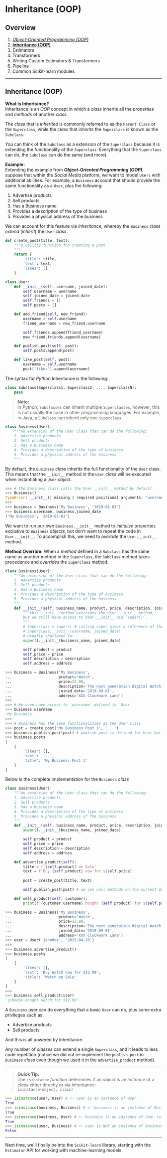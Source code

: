 # Inheritance (OOP)

## Overview
1. [_Object-Oriented Programming (OOP)_](./object-oriented-programming.md)
2. [**Inheritance (OOP)**](./inheritance.md)
3. Estimators
4. Transformers
5. Writing Custom Estimators & Transformers
6. Pipeline
7. Common Scikit-learn modules

---

## Inheritance (OOP)

**What is Inheritance?**  
Inheritance is an _OOP_ concept in which a _class_ inherits all the _properties_ and _methods_ of another _class_.

The _class_ that is _inherited_ is commonly referred to as the `Parent Class` or the `Superclass`, while the _class_ that _inherits_ the `Superclass` is known as the `Subclass`.

You can think of the `Subclass` as a extension of the `Superclass` because it is extending the functionality of the `Superclass`. Everything that the `Superclass` can do, the `Subclass` can do the same (and more).

**Example:**  
Extending the example from **_Object-Oriented Programming (OOP)_**, suppose that within the _Social Media_ platform, we want to model `Users` with additional abilities. For example, a `Business` account that should provide the same functionality as a `User`, plus the following:
1. Advertise products
2. Sell products
3. Has a Business name
4. Provides a description of the type of business
5. Provides a physical address of the business

We can account for this feature via _Inheritance_, whereby the `Business` _class_ _extend_ (_inherit_) the `User` _class_.

```python
def create_post(title, text):
    """a utility function for creating a post
    """
    return {
        'title': title,
        'text': text,
        'likes': []
    }
```
```python
class User:
    def __init__(self, username, joined_date):
        self.username = username
        self.joined_date = joined_date
        self.friends = []
        self.posts = []

    def add_friend(self, new_friend):
        username = self.username
        friend_username = new_friend.username

        self.friends.append(friend_username)
        new_friend.friends.append(username)

    def publish_post(self, post):
        self.posts.append(post)

    def like_post(self, post):
        username = self.username
        post['likes'].append(username)
```

The syntax for _Python_ Inheritance is the following:
```python
class Subclass(Superclass1, Superclass2, ..., SuperclassN):
    pass
```

> **Note:**  
In _Python_, `Subclasses` can inherit multiple `Superclasses`, however, this is not usually the case in other programming languages. 
For example, in Java, a `Subclass` can inherit only one `Superclass`.

```python
class Business(User):
    """An extension of the User class that can do the following:
    1. Advertise products
    2. Sell products
    3. Has a Business name
    4. Provides a description of the type of business
    5. Provides a physical address of the business
    """
```

By default, the `Business` _class_ inherits the full functionality of the `User` class. This means that the `__init__` method in the `User` _class_ will be executed when instantiating a `User` _object_.

```python
>>> # the Business class calls the User __init__ method by default
>>> Business()
TypeError: __init__() missing 2 required positional arguments: 'username' and 'joined_date'
>>>
>>> business = Business('My Business', '2019-01-01')
>>> business.username, business.joined_date
('My Business', '2019-01-01')
```

We want to run our own `Business.__init__` method to _initialize_ properties exclusive to `Business` _objects_, but don't want to repeat the code in `User.__init__`.
To accomplish this, we need to _override_ the `User.__init__` method.

**Method Override:**
When a _method_ defined in a `Subclass` has the same name as another method in the `Superclass`, 
the `Subclass` method takes precedence and _overrides_ the `Superclass` method.

```python
class Business(User):
    """An extension of the User class that can do the following:
    1. Advertise products
    2. Sell products
    3. Has a Business name
    4. Provides a description of the type of business
    5. Provides a physical address of the business
    """
    def __init__(self, business_name, product, price, description, joined_date, address):
        """this __init__ method overrides the User.__init__ method,
        but we still have access to User.__init__ via `super()`.
        """
        # Superclass = super() # calling super gives a reference of the Superclass
        # Superclass.__init__(username, joined_date)
        # Usually shortened to:
        super().__init__(business_name, joined_date)

        self.product = product
        self.price = price
        self.description = description
        self.address = address
```
```python
>>> business = Business('My Business', 
...                     product='Watch',
...                     price=12.99,
...                     description='The next generation digital Watch shop', 
...                     joined_date='2019-09-01', 
...                     address='XXX Clockwork Lane')
>>>
>>> # We even have access to `username` defined in `User`
>>> business.username
'My Business'
>>>
>>> # Business has the same functionalities as the User class
>>> post = create_post('My Business Post 1', '...')
>>> business.publish_post(post) # publish_post is defined for User but works with Business objects
>>> business.posts
[
    {
        'likes': [],
        'text': '...',
        'title': 'My Business Post 1'
    }
]
```

Below is the complete implementation for the `Business` _class_
```python
class Business(User):
    """An extension of the User class that can do the following:
    1. Advertise products
    2. Sell products
    3. Has a Business name
    4. Provides a description of the type of business
    5. Provides a physical address of the business
    """
    def __init__(self, business_name, product, price, description, joined_date, address):
        super().__init__(business_name, joined_date)

        self.product = product
        self.price = price
        self.description = description
        self.address = address

    def advertise_product(self):
        title = f'{self.product} on Sale'
        text = f'Buy {self.product} now for ${self.price}'
        
        post = create_post(title, text)

        self.publish_post(post) # we can call methods on the current object, even if it was defined in the Superclass

    def sell_product(self, customer):
        print(f'{customer.username} bought {self.product} for ${self.price}')
```

```python
>>> business = Business('My Business', 
...                     product='Watch',
...                     price=12.99,
...                     description='The next generation digital Watch shop', 
...                     joined_date='2019-09-01', 
...                     address='XXX Clockwork Lane')
>>> user = User('johndoe', '2015-04-20')
>>>
>>> business.advertise_product()
>>> business.posts
[
    {
        'likes': [],
        'text': 'Buy Watch now for $12.99',
        'title': 'Watch on Sale'
    }
]
>>>
>>> business.sell_product(user)
'johndoe bought Watch for $12.99'
```

A `Business` user can do everything that a basic `User` can do, plus some extra privileges such as:
- Advertise products
- Sell products

And this is all powered by inheritance.

Any number of _classes_ can extend a single `Superclass`, and it leads to less code repetition (notice we did not re-implement the `publish_post` in `Business` _class_ even though we used it in the `advertise_product` method).

---
> **Quick Tip:**  
The `isinstance` _function_ determines if an _object_ is an _instance_ of a _class_ either directly or via inheritance:  
`isinstance(object, class)`
```python
>>> isinstance(user, User) # <- user is an instance of User
True
>>> isinstance(business, Business) # <- business is an instance of Business
True
>>> isinstance(business, User) # <- business is an instance of User (via Inheritance)
True
>>> isinstance(user, Business) # <- user is NOT an instance of Business
False
```

--- 
Next time, we'll finally be into the `Scikit-learn` library, starting with the `Estimator` API for working with machine-learning models.
